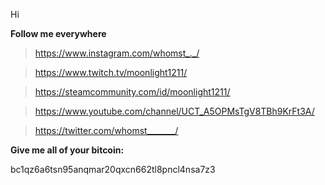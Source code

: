 Hi

**Follow me everywhere**

> https://www.instagram.com/whomst_._/

> https://www.twitch.tv/moonlight1211/

> https://steamcommunity.com/id/moonlight1211/

> https://www.youtube.com/channel/UCT_A5OPMsTgV8TBh9KrFt3A/

> https://twitter.com/whomst_______/

**Give me all of your bitcoin:**

bc1qz6a6tsn95anqmar20qxcn662tl8pncl4nsa7z3
